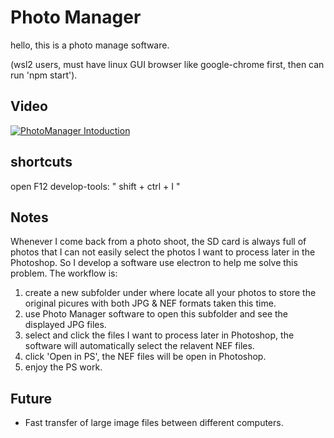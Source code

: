 # Photo Manager
hello, this is a photo manage software.

(wsl2 users, must have linux GUI browser like google-chrome first, then can run 'npm start').

## Video 
[![PhotoManager Intoduction](http://img.youtube.com/vi/g4oI4jd4q8Y/0.jpg)](https://youtu.be/g4oI4jd4q8Y)


## shortcuts
open F12 develop-tools: " shift + ctrl + I "

## Notes
Whenever I come back from a photo shoot, the SD card is always full of photos that I can not easily select the photos I want to process later in the Photoshop. So I develop a software use electron to help me solve this problem. The workflow is: 
1. create a new subfolder under where locate all your photos to store the original picures with both JPG & NEF formats taken this time.
2. use Photo Manager software to open this subfolder and see the displayed JPG files.
3. select and click the files I want to process later in Photoshop, the software will automatically select the relavent NEF files. 
4. click 'Open in PS', the NEF files will be open in Photoshop.
5. enjoy the PS work.


## Future
- Fast transfer of large image files between different computers. 